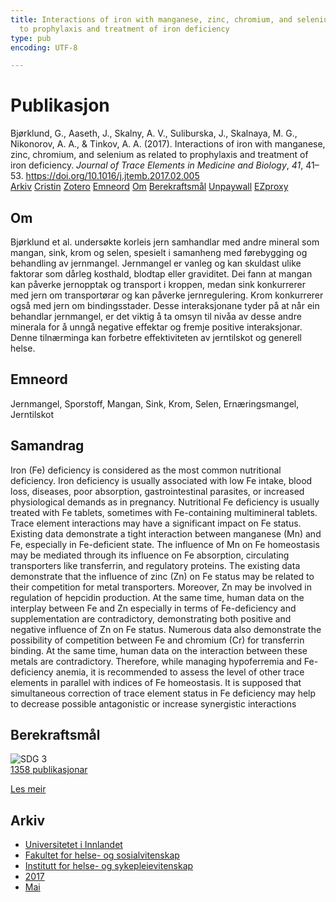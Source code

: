 ```yaml
---
title: Interactions of iron with manganese, zinc, chromium, and selenium as related
  to prophylaxis and treatment of iron deficiency
type: pub
encoding: UTF-8

---
```

<h1>Publikasjon</h1>
<article id="csl-bib-container-4HG9JHGN" class="csl-bib-container">
  <div class="csl-bib-body"> <div class="csl-entry">Bjørklund, G., Aaseth, J., Skalny, A. V., Suliburska, J., Skalnaya, M. G., Nikonorov, A. A., &#38; Tinkov, A. A. (2017). Interactions of iron with manganese, zinc, chromium, and selenium as related to prophylaxis and treatment of iron deficiency. <i>Journal of Trace Elements in Medicine and Biology</i>, <i>41</i>, 41–53. <a href="https://doi.org/10.1016/j.jtemb.2017.02.005">https://doi.org/10.1016/j.jtemb.2017.02.005</a></div> </div>
  <div class="csl-bib-buttons">
    <a href="#taxonomy-article-4HG9JHGN" alt="archive" class="csl-bib-button">Arkiv</a>
    <a href="https://app.cristin.no/results/show.jsf?id=1468428" alt="Cristin" class="csl-bib-button">Cristin</a>
    <a href="http://zotero.org/groups/5881554/items/4HG9JHGN" alt="Zotero" class="csl-bib-button">Zotero</a>
    <a href="#keywords-article-4HG9JHGN" alt="keywords" class="csl-bib-button">Emneord</a>
    <a href="#about-article-4HG9JHGN" alt="about_pub" class="csl-bib-button">Om</a>
    <a href="#sdg-article-4HG9JHGN" alt="sdg" class="csl-bib-button">Berekraftsmål</a>
    <a href="https://doi.org/10.1016/j.jtemb.2017.02.005" alt="Unpaywall" class="csl-bib-button">Unpaywall</a>
    <a href="https://doi.org/10.1016/j.jtemb.2017.02.005" alt="EZproxy" class="csl-bib-button">EZproxy</a>
  </div>
  <div id="csl-bib-meta-container-4HG9JHGN"></div>
</article>
<div id="csl-bib-meta-4HG9JHGN" class="csl-bib-meta">
  <article id="about-article-4HG9JHGN" class="about_pub-article">
    <h1>Om</h1>
    Bjørklund et al. undersøkte korleis jern samhandlar med andre mineral som mangan, sink, krom og selen, spesielt i samanheng med førebygging og behandling av jernmangel. Jernmangel er vanleg og kan skuldast ulike faktorar som dårleg kosthald, blodtap eller graviditet. Dei fann at mangan kan påverke jernopptak og transport i kroppen, medan sink konkurrerer med jern om transportørar og kan påverke jernregulering. Krom konkurrerer også med jern om bindingsstader. Desse interaksjonane tyder på at når ein behandlar jernmangel, er det viktig å ta omsyn til nivåa av desse andre minerala for å unngå negative effektar og fremje positive interaksjonar. Denne tilnærminga kan forbetre effektiviteten av jerntilskot og generell helse.
  </article>
  <article id="keywords-article-4HG9JHGN" class="keywords-article">
    <h1>Emneord</h1>
    Jernmangel, Sporstoff, Mangan, Sink, Krom, Selen, Ernæringsmangel, Jerntilskot
  </article>
  <article id="abstract-article-4HG9JHGN" class="abstract-article">
    <h1>Samandrag</h1>
    Iron (Fe) deficiency is considered as the most common nutritional deficiency. Iron deficiency is usually associated with low Fe intake, blood loss, diseases, poor absorption, gastrointestinal parasites, or increased physiological demands as in pregnancy. Nutritional Fe deficiency is usually treated with Fe tablets, sometimes with Fe-containing multimineral tablets. Trace element interactions may have a significant impact on Fe status. Existing data demonstrate a tight interaction between manganese (Mn) and Fe, especially in Fe-deficient state. The influence of Mn on Fe homeostasis may be mediated through its influence on Fe absorption, circulating transporters like transferrin, and regulatory proteins. The existing data demonstrate that the influence of zinc (Zn) on Fe status may be related to their competition for metal transporters. Moreover, Zn may be involved in regulation of hepcidin production. At the same time, human data on the interplay between Fe and Zn especially in terms of Fe-deficiency and supplementation are contradictory, demonstrating both positive and negative influence of Zn on Fe status. Numerous data also demonstrate the possibility of competition between Fe and chromium (Cr) for transferrin binding. At the same time, human data on the interaction between these metals are contradictory. Therefore, while managing hypoferremia and Fe-deficiency anemia, it is recommended to assess the level of other trace elements in parallel with indices of Fe homeostasis. It is supposed that simultaneous correction of trace element status in Fe deficiency may help to decrease possible antagonistic or increase synergistic interactions
  </article>
  <article id="sdg-article-4HG9JHGN" class="sdg-article">
    <h1>Berekraftsmål</h1>
    <div class="sdg-container"><div id="sdg3" class="sdg">
        <img src="{{< params subfolder >}}images/sdg/sdg03_nn.png" class="image" alt="SDG 3">
        <div class="sdg-overlay">
          <a href="{{< params subfolder >}}nn/archive/?sdg=3#archive" class="sdg-publication-count"><span>1358</span> publikasjonar</a>
          <p><a href="https://fn.no/om-fn/fns-baerekraftsmaal/god-helse-og-livskvalitet?lang=nno-NO" class="sdg-read-more">Les meir</a></p>
        </div>
      </div></div>
  </article>
  <article id="taxonomy-article-4HG9JHGN" class="taxonomy-article">
    <h1>Arkiv</h1>
    <ul>
      <li><a href="{{< params subfolder >}}nn/archive/?key=3DCRN523">Universitetet i Innlandet</a></li>
      <li><a href="{{< params subfolder >}}nn/archive/?key=IDKFS3MX">Fakultet for helse- og sosialvitenskap</a></li>
      <li><a href="{{< params subfolder >}}nn/archive/?key=GTV4ECMZ">Institutt for helse- og sykepleievitenskap</a></li>
      <li><a href="{{< params subfolder >}}nn/archive/?key=QV2QKSDS">2017</a></li>
      <li><a href="{{< params subfolder >}}nn/archive/?key=FDMJVLEC">Mai</a></li>
    </ul>
  </article>
</div>
